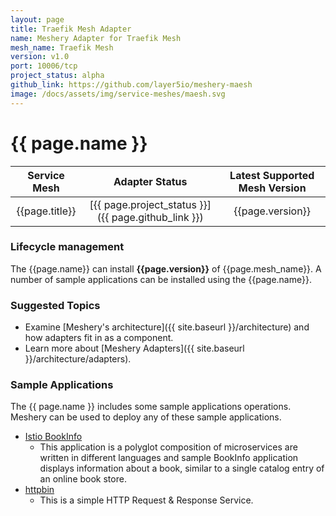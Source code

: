 ```yaml
---
layout: page
title: Traefik Mesh Adapter
name: Meshery Adapter for Traefik Mesh
mesh_name: Traefik Mesh
version: v1.0
port: 10006/tcp
project_status: alpha
github_link: https://github.com/layer5io/meshery-maesh
image: /docs/assets/img/service-meshes/maesh.svg
---
```

# {{ page.name }}

| Service Mesh   | Adapter Status | Latest Supported Mesh Version |
| :------------: | :------------:   | :------------:              |
| {{page.title}} | [{{ page.project_status }}]({{ page.github_link }}) | {{page.version}}  |

### Lifecycle management

The {{page.name}} can install **{{page.version}}** of {{page.mesh_name}}. A number of sample applications can be installed using the {{page.name}}.

### Suggested Topics

- Examine [Meshery's architecture]({{ site.baseurl }}/architecture) and how adapters fit in as a component.
- Learn more about [Meshery Adapters]({{ site.baseurl }}/architecture/adapters).

### Sample Applications

The {{ page.name }} includes some sample applications operations. Meshery can be used to deploy any of these sample applications.  

- [Istio BookInfo](https://github.com/layer5io/istio-service-mesh-workshop/blob/master/lab-2/README.md#what-is-the-bookinfo-application)
    - This application is a polyglot composition of microservices are written in different languages and sample BookInfo application displays information about a book, similar to a single catalog entry of an online book store.
- [httpbin](https://httpbin.org)
    - This is a simple HTTP Request & Response Service.
